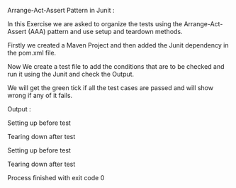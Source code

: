 Arrange-Act-Assert Pattern in Junit :

In this Exercise we are asked to organize the tests using the Arrange-Act-Assert (AAA) pattern and use setup and teardown methods.

Firstly we created a Maven Project and then added the Junit dependency in the pom.xml file.

Now We create a test file to add the conditions that are to be checked and run it using the Junit and check the Output.

We will get the green tick if all the test cases are passed and will show wrong if any of it fails.

Output :

Setting up before test

Tearing down after test

Setting up before test

Tearing down after test

Process finished with exit code 0
